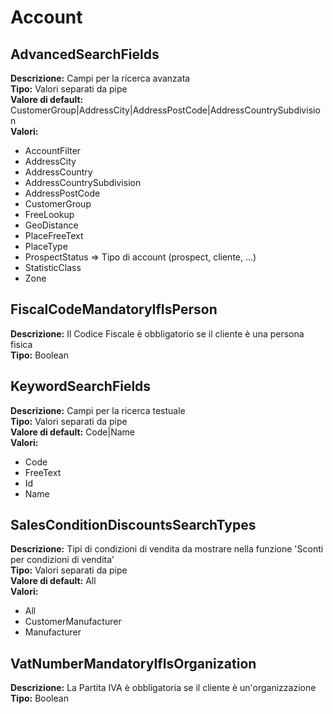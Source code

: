 # Account
AdvancedSearchFields 
----
**Descrizione:** Campi per la ricerca avanzata	 
**Tipo:** Valori separati da pipe	 
**Valore di default:** CustomerGroup&#124;AddressCity&#124;AddressPostCode&#124;AddressCountrySubdivision <br>
**Valori:**
* AccountFilter
* AddressCity
* AddressCountry
* AddressCountrySubdivision
* AddressPostCode
* CustomerGroup
* FreeLookup
* GeoDistance
* PlaceFreeText
* PlaceType
* ProspectStatus => Tipo di account (prospect, cliente, ...)
* StatisticClass
* Zone

FiscalCodeMandatoryIfIsPerson 
----
**Descrizione:** Il Codice Fiscale è obbligatorio se il cliente è una persona fisica <br>
**Tipo:** Boolean <br>

KeywordSearchFields 
----
**Descrizione:** Campi per la ricerca testuale <br>
**Tipo:** Valori separati da pipe <br>
**Valore di default:** Code&#124;Name <br>
**Valori:**
* Code
* FreeText
* Id
* Name

SalesConditionDiscountsSearchTypes 
----
**Descrizione:** Tipi di condizioni di vendita da mostrare nella funzione 'Sconti per condizioni di vendita' <br>
**Tipo:** Valori separati da pipe <br>
**Valore di default:** All <br>
**Valori:**
* All
* CustomerManufacturer
* Manufacturer

VatNumberMandatoryIfIsOrganization 
----
**Descrizione:** La Partita IVA è obbligatoria se il cliente è un'organizzazione <br>
**Tipo:** Boolean <br>

